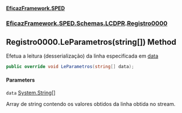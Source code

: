 #### [EficazFramework.SPED](EficazFrameworkSPED.md 'EficazFramework SPED')
### [EficazFramework.SPED.Schemas.LCDPR](EficazFramework.SPED.Schemas.LCDPR.md 'EficazFramework.SPED.Schemas.LCDPR').[Registro0000](EficazFramework.SPED.Schemas.LCDPR/Registro0000.md 'EficazFramework.SPED.Schemas.LCDPR.Registro0000')

## Registro0000.LeParametros(string[]) Method

Efetua a leitura (desserialização) da linha especificada em [data](EficazFramework.SPED.Schemas.LCDPR/Registro0000/LeParametros(string[]).md#EficazFramework.SPED.Schemas.LCDPR.Registro0000.LeParametros(string[]).data 'EficazFramework.SPED.Schemas.LCDPR.Registro0000.LeParametros(string[]).data')

```csharp
public override void LeParametros(string[] data);
```
#### Parameters

<a name='EficazFramework.SPED.Schemas.LCDPR.Registro0000.LeParametros(string[]).data'></a>

`data` [System.String](https://docs.microsoft.com/en-us/dotnet/api/System.String 'System.String')[[]](https://docs.microsoft.com/en-us/dotnet/api/System.Array 'System.Array')

Array de string contendo os valores obtidos da linha obtida no stream.